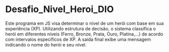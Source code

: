 # Desafio_Nivel_Heroi_DIO
Este programa em JS visa determinar o nível de um herói com base em sua experiência (XP). Utilizando estrutura de decisão, o sistema classifica o herói em diferentes níveis (Ferro, Bronze, Prata, Ouro, Platina,...) de acordo com intervalos específicos de XP. A saída final exibe uma mensagem indicando o nome do herói e seu nível.
